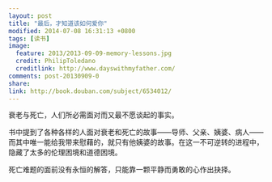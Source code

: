 ```yaml
---
layout: post
title: "最后，才知道该如何爱你"
modified: 2014-07-08 16:31:13 +0800
tags: [读书]
image:
  feature: 2013/2013-09-09-memory-lessons.jpg
  credit: PhilipToledano
  creditlink: http://www.dayswithmyfather.com/
comments: post-20130909-0
share: 
link: http://book.douban.com/subject/6534012/
---
```


衰老与死亡，人们所必需面对而又最不愿谈起的事实。

书中提到了各种各样的人面对衰老和死亡的故事——导师、父亲、姨婆、病人——而其中唯一能给我带来慰藉的，就只有他姨婆的故事。在这一不可逆转的进程中，隐藏了太多的伦理困境和道德困境。

死亡难题的面前没有永恒的解答，只能靠一颗平静而勇敢的心作出抉择。
